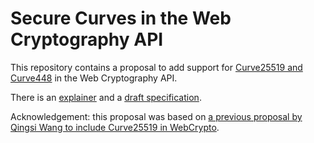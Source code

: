 # Secure Curves in the Web Cryptography API

This repository contains a proposal to add support for [Curve25519 and
Curve448](https://tools.ietf.org/html/rfc7748) in the Web Cryptography API.

There is an [explainer](./explainer.md) and a [draft specification](https://WICG.github.io/webcrypto-secure-curves/).

Acknowledgement: this proposal was based on [a previous proposal by Qingsi Wang
to include Curve25519 in WebCrypto](https://github.com/tQsW/webcrypto-curve25519).
